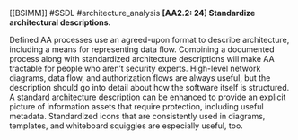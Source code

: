[[BSIMM]] #SSDL #architecture_analysis
**[AA2.2: 24] Standardize architectural descriptions.**


Defined AA processes use an agreed-upon format to describe architecture, including a means for representing data flow. Combining a documented process along with standardized architecture descriptions will make AA tractable for people who aren’t security experts. High-level network diagrams, data flow, and authorization flows are always useful, but the description should go into detail about how the software itself is structured. A standard architecture description can be enhanced to provide an explicit picture of information assets that require protection, including useful metadata. Standardized icons that are consistently used in diagrams, templates, and whiteboard squiggles are especially useful, too.


